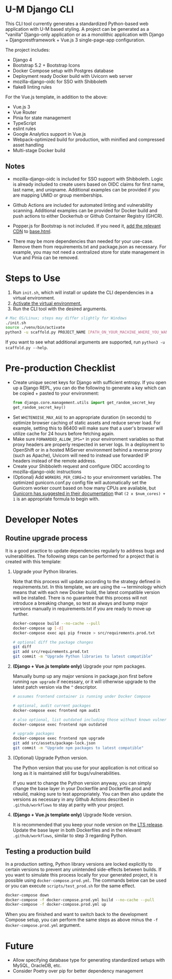 # U-M Django CLI

This CLI tool currently generates a standardized Python-based web application with U-M based styling. A project can be generated as a "vanilla" Django-only application or as a monolithic application with Django + Djangorestframework + Vue.js 3 single-page-app configuration.

The project includes:
- Django 4
- Bootstrap 5.2 + Bootstrap Icons
- Docker Compose setup with Postgres database
- Deployment ready Docker build with Uvicorn web server
- mozilla-django-oidc for SSO with Shibboleth
- flake8 linting rules

For the Vue.js template, in addition to the above:
- Vue.js 3
- Vue Router
- Pinia for state management
- TypeScript
- eslint rules
- Google Analytics support in Vue.js
- Webpack-optimized build for production, with minified and compressed asset handling
- Multi-stage Docker build

## Notes

- mozilla-django-oidc is included for SSO support with Shibboleth. Logic is already included to create users based on OIDC claims for first name, last name, and uniqname. Additional examples can be provided if you are mapping UMID or group memberships.

- Github Actions are included for automated linting and vulnerability scanning. Additional examples can be provided for Docker build and push actions to either Dockerhub or Github Container Registry (GHCR).

- Popper.js for Bootstrap is not included. If you need it, [add the relevant CDN](https://getbootstrap.com/docs/5.2/getting-started/download/#cdn-via-jsdelivr) to [base.html](template/src/um_template_ui/templates/base.html).

- There may be more dependencies than needed for your use-case. Remove them from requirements.txt and package.json as necessary. For example, you may not need a centralized store for state management in Vue and Pinia can be removed.

# Steps to Use

1. Run `init.sh`, which will install or update the CLI dependencies in a virtual environment.
2. [Activate the virtual environment.](https://docs.python.org/3/tutorial/venv.html#creating-virtual-environments)
3. Run the CLI tool with the desired arguments.

```bash
# Mac OS/Linux; steps may differ slightly for Windows
./init.sh
source ./venv/bin/activate
python3 -u scaffold.py PROJECT_NAME [PATH_ON_YOUR_MACHINE_WHERE_YOU_WANT_THE_PROJECT]
```

If you want to see what additional arguments are supported, run `python3 -u scaffold.py --help`.

# Pre-production Checklist

- Create unique secret keys for Django with sufficient entropy. If you open up a Django REPL, you can do the following to generate a key which can be copied + pasted to your environment:
    ```python
    from django.core.management.utils import get_random_secret_key
    get_random_secret_key()
    ```
- Set `WHITENOISE_MAX_AGE` to an appropriate duration (in seconds) to optimize browser caching of static assets and reduce server load. For example, setting this to 86400 will make sure that a user's browser will utilize cache for 24 hours before fetching again.
- Make sure `FORWARDED_ALLOW_IPS=*` in your environment variables so that proxy headers are properly respected in server logs. In a deployment to OpenShift or in a hosted MiServer environment behind a reverse proxy (such as Apache), Uvicorn will need to instead use forwarded IP headers instead of the remote address.
- Create your Shibboleth request and configure OIDC according to mozilla-django-oidc instructions
- (Optional) Add `WORKERS_PER_CORE=2` to your environment variables. The optimized gunicorn.conf.py config file will automatically set the Gunicorn worker count based on how many CPUs are available, but [Gunicorn has suggested in their documentation](https://docs.gunicorn.org/en/stable/design.html#how-many-workers) that `(2 x $num_cores) + 1` is an appropriate formula to begin with.

# Developer Notes

## Routine upgrade process

It is a good practice to update dependencies regularly to address bugs and vulnerabilities. The following steps can be performed for a project that is created with this template:

1. Upgrade your Python libraries.

    Note that this process will update according to the strategy defined in requirements.txt. In this template, we are using the `~=` terminology which means that with each new Docker build, the latest compatible version will be installed. There is no guarantee that this process will not introduce a breaking change, so test as always and bump major versions manually in requirements.txt if you are ready to move up further.

    ```bash
    docker-compose build --no-cache --pull
    docker-compose up [-d]
    docker-compose exec api pip freeze > src/requirements.prod.txt

    # optional diff the package changes
    git diff
    git add src/requirements.prod.txt
    git commit -m "Upgrade Python libraries to latest compatible"
    ```

2. <strong>(Django + Vue.js template only)</strong> Upgrade your npm packages.

    Manually bump up any major versions in package.json first before running `npm upgrade` if necessary, or it will otherwise upgrade to the latest patch version via the `^` descriptor.

    ```bash
    # assumes frontend container is running under Docker Compose

    # optional, audit current packages
    docker-compose exec frontend npm audit

    # also optional, list outdated including those without known vulnerabilities
    docker-compose exec frontend npm outdated

    # upgrade packages
    docker-compose exec frontend npm upgrade
    git add src/assets/package-lock.json
    git commit -m "Upgrade npm packages to latest compatible"
    ```

3. (Optional) Upgrade Python version.

    The Python version that you use for your application is not critical so long as it is maintained still for bugs/vulnerabilities.

    If you want to change the Python version anyway, you can simply change the base layer in your Dockerfile and Dockerfile.prod and rebuild, making sure to test appropriately. You can then also update the versions as necessary in any Github Actions described in `.github/workflows` to stay at parity with your project.

4. <strong>(Django + Vue.js template only)</strong> Upgrade Node version.

    It is recommended that you keep your node version on the [LTS release](https://nodejs.org/en/). Update the base layer in both Dockerfiles and in the relevant `.github/workflows`, similar to step 3 regarding Python.

## Testing a production build

In a production setting, Python library versions are locked explicitly to certain versions to prevent any unintended side-effects between builds. If you want to simulate this process locally for your generated project, it is possible using `docker-compose.prod.yml`. The commands below can be used or you can execute `scripts/test_prod.sh` for the same effect.

```bash
docker-compose down
docker-compose -f docker-compose.prod.yml build --no-cache --pull
docker-compose -f docker-compose.prod.yml up
```

When you are finished and want to switch back to the development Compose setup, you can perform the same steps as above minus the `-f docker-compose.prod.yml` argument.

# Future

- Allow specifying database type for generating standardized setups with MySQL, OracleDB, etc.
- Consider Poetry over pip for better dependency management
